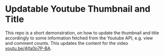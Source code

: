 # Updatable Youtube Thumbnail and Title

This repo is a short demonstration, on how to update the thumbnail and title accordingly to some information fetched 
from the Youtube API, e.g. view and comment counts. This updates the content for the video
[youtu.be/4jfa0o7P-BA](https://www.youtu.be/4jfa0o7P-BA). 
